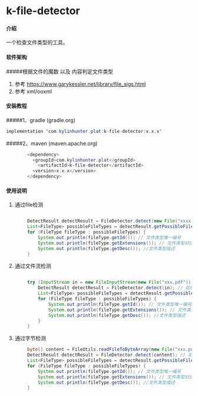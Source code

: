 # k-file-detector

#### 介绍

一个检查文件类型的工具。

#### 软件架构

#####根据文件的魔数 以及 内容判定文件类型  
1. 参考 https://www.garykessler.net/library/file_sigs.html
2. 参考 xml/ooxml 


#### 安装教程

#####1、gradle (gradle.org)
```java
implementation 'com.kylinhunter.plat:k-file-detector:x.x.x'
```
#####2、maven (maven.apache.org)
```java
        <dependency>
          <groupId>com.kylinhunter.plat</groupId>
            <artifactId>k-file-detector</artifactId>
          <version>x.x.x</version>
        </dependency>
```


#### 使用说明
1. 通过file检测
```java

        DetectResult detectResult = FileDetector.detect(new File("xxxx.pdf"));  //通过file检测
        List<FileType> possibleFileTypes = detectResult.getPossibleFileTypes();
        for (FileType fileType : possibleFileTypes) {
            System.out.println(fileType.getId()); // 文件类型唯一编号
            System.out.println(fileType.getExtensions()); // 文件类型对应的扩展名，可能是空
            System.out.println(fileType.getDesc()); //文件类型描述
        }
```

2. 通过文件流检测
```java

        try (InputStream in = new FileInputStream(new File("xxx.pdf"))) {
            DetectResult detectResult = FileDetector.detect(in); // 如果知道文件名也可以调用  FileDetector.detect(in,"xxx.pdf)
            List<FileType> possibleFileTypes = detectResult.getPossibleFileTypes();
            for (FileType fileType : possibleFileTypes) {
                System.out.println(fileType.getId()); // 文件类型唯一编号
                System.out.println(fileType.getExtensions()); // 文件类型对应的扩展名，可能是空
                System.out.println(fileType.getDesc()); //文件类型描述
            }
        }
```

3. 通过字节检测
```java
        byte[] content = FileUtils.readFileToByteArray(new File("xxx.pdf"));
        DetectResult detectResult = FileDetector.detect(content); // 如果知道文件名也可以调用  FileDetector.detect(content,"xxx.pdf)
        List<FileType> possibleFileTypes = detectResult.getPossibleFileTypes();
        for (FileType fileType : possibleFileTypes) {
            System.out.println(fileType.getId()); // 文件类型唯一编号
            System.out.println(fileType.getExtensions()); // 文件类型对应的扩展名，可能是空
            System.out.println(fileType.getDesc()); //文件类型描述
        }
```




